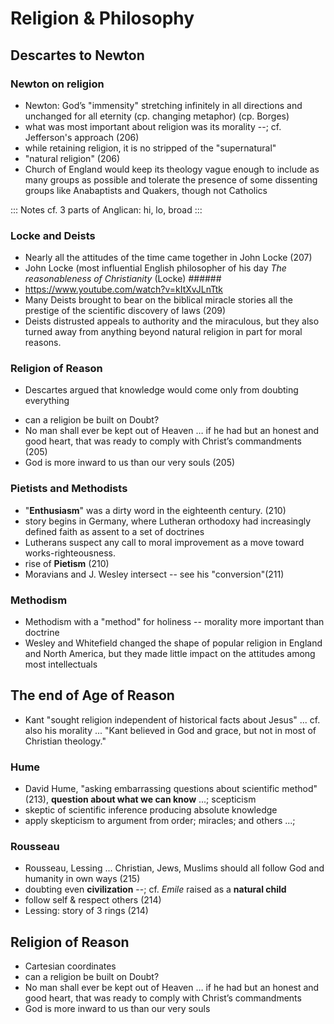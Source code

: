 # Religion & Philosophy #

## Descartes to Newton ##

### Newton on religion ###
   
   - Newton: God’s "immensity" stretching infinitely in all directions and unchanged for all eternity (cp. changing metaphor) (cp. Borges)
   - what was most important about religion was its morality --; cf. Jefferson's approach (206)
   - while retaining religion, it is no stripped of the "supernatural"
   - "natural religion" (206)
   - Church of England would keep its theology vague enough to include as many groups as possible and tolerate the presence of some dissenting groups like Anabaptists and Quakers, though not Catholics
   
::: Notes
   cf. 3 parts of Anglican: hi, lo, broad
:::   

  
### Locke and Deists ###

 - Nearly all the attitudes of the time came together in John Locke (207)
 - John Locke (most influential English philosopher of his day *The reasonableness of Christianity* (Locke) ######
 - <https://www.youtube.com/watch?v=kItXvJLnTtk>
 - Many Deists brought to bear on the biblical miracle stories all the prestige of the scientific discovery of laws (209)
 - Deists distrusted appeals to authority and the miraculous, but they also turned away from anything beyond natural religion in part for moral reasons.

### Religion of Reason ###

* Descartes argued that knowledge would come only from doubting everything
- can a religion be built on Doubt?
- No man shall ever be kept out of Heaven … if he had but an honest and good heart, that was ready to comply with Christ’s commandments (205)
- God is more inward to us than our very souls (205)

### Pietists and Methodists ###

   - "**Enthusiasm**" was a dirty word in the eighteenth century. (210)
   - story begins in Germany, where Lutheran orthodoxy had increasingly defined faith as assent to a set of doctrines
   - Lutherans suspect any call to moral improvement as a move toward works-righteousness.
   - rise of **Pietism** (210)
   - Moravians and J. Wesley intersect -- see his "conversion"(211)

### Methodism  ###

   - Methodism with a "method" for holiness -- morality more important than doctrine
   - Wesley and Whitefield changed the shape of popular religion in England and North America, but they made little impact on the attitudes among most intellectuals
   
## The end of Age of Reason ##
- Kant "sought religion independent of historical facts about Jesus" ... cf. also his morality ... "Kant believed in God and grace, but not in most of Christian theology."


### Hume ###
- David Hume, "asking embarrassing questions about scientific method" (213), **question about what we can know** ...; scepticism
- skeptic of scientific inference producing absolute knowledge
- apply skepticism to argument from order; miracles; and others ...;

### Rousseau ###
   
- Rousseau, Lessing ... Christian, Jews, Muslims should all follow God and humanity in own ways (215)
- doubting even **civilization** --; cf. *Emile* raised as a **natural child**
- follow self & respect others (214)
- Lessing: story of 3 rings (214)
   

## Religion of Reason ##

- Cartesian coordinates
- can a religion be built on Doubt?
- No man shall ever be kept out of Heaven … if he had but an honest and good heart, that was ready to comply with Christ’s commandments
- God is more inward to us than our very souls


